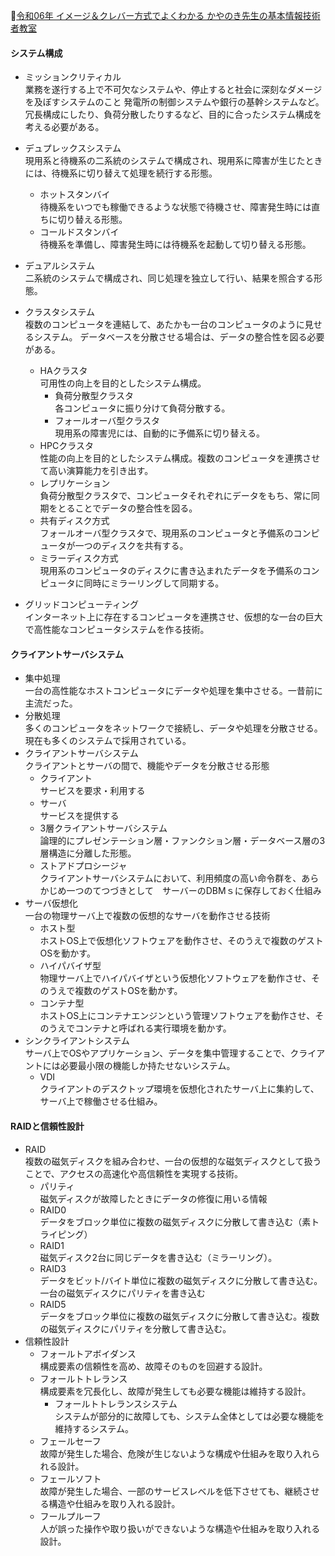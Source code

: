 
📖[令和06年 イメージ＆クレバー方式でよくわかる かやのき先生の基本情報技術者教室](https://gihyo.jp/book/2023/978-4-297-13827-1)

#### システム構成

- ミッションクリティカル  
  業務を遂行する上で不可欠なシステムや、停止すると社会に深刻なダメージを及ぼすシステムのこと
  発電所の制御システムや銀行の基幹システムなど。
  冗長構成にしたり、負荷分散したりするなど、目的に合ったシステム構成を考える必要がある。

- デュプレックスシステム  
  現用系と待機系の二系統のシステムで構成され、現用系に障害が生じたときには、待機系に切り替えて処理を続行する形態。
  - ホットスタンバイ  
    待機系をいつでも稼働できるような状態で待機させ、障害発生時には直ちに切り替える形態。
  - コールドスタンバイ  
    待機系を準備し、障害発生時には待機系を起動して切り替える形態。
- デュアルシステム  
  二系統のシステムで構成され、同じ処理を独立して行い、結果を照合する形態。
- クラスタシステム  
  複数のコンピュータを連結して、あたかも一台のコンピュータのように見せるシステム。
  データベースを分散させる場合は、データの整合性を図る必要がある。
  - HAクラスタ  
    可用性の向上を目的としたシステム構成。
    - 負荷分散型クラスタ  
      各コンピュータに振り分けて負荷分散する。
    - フォールオーバ型クラスタ  
      現用系の障害児には、自動的に予備系に切り替える。
  - HPCクラスタ  
    性能の向上を目的としたシステム構成。複数のコンピュータを連携させて高い演算能力を引き出す。
  - レプリケーション  
    負荷分散型クラスタで、コンピュータそれぞれにデータをもち、常に同期をとることでデータの整合性を図る。
  - 共有ディスク方式  
    フォールオーバ型クラスタで、現用系のコンピュータと予備系のコンピュータが一つのディスクを共有する。
  - ミラーディスク方式  
    現用系のコンピュータのディスクに書き込まれたデータを予備系のコンピュータに同時にミラーリングして同期する。
- グリッドコンピューティング  
  インターネット上に存在するコンピュータを連携させ、仮想的な一台の巨大で高性能なコンピュータシステムを作る技術。

#### クライアントサーバシステム

- 集中処理  
  一台の高性能なホストコンピュータにデータや処理を集中させる。一昔前に主流だった。
- 分散処理  
  多くのコンピュータをネットワークで接続し、データや処理を分散させる。現在も多くのシステムで採用されている。
- クライアントサーバシステム  
  クライアントとサーバの間で、機能やデータを分散させる形態
  - クライアント  
    サービスを要求・利用する
  - サーバ  
    サービスを提供する
  - 3層クライアントサーバシステム  
    論理的にプレゼンテーション層・ファンクション層・データベース層の3層構造に分離した形態。
  - ストアドプロシージャ  
    クライアントサーバシステムにおいて、利用頻度の高い命令群を、あらかじめ一つのてつづきとして　サーバーのDBMｓに保存しておく仕組み
- サーバ仮想化  
  一台の物理サーバ上で複数の仮想的なサーバを動作させる技術
  - ホスト型  
    ホストOS上で仮想化ソフトウェアを動作させ、そのうえで複数のゲストOSを動かす。
  - ハイパバイザ型  
    物理サーバ上でハイパバイザという仮想化ソフトウェアを動作させ、そのうえで複数のゲストOSを動かす。
  - コンテナ型  
    ホストOS上にコンテナエンジンという管理ソフトウェアを動作させ、そのうえでコンテナと呼ばれる実行環境を動かす。
- シンクライアントシステム  
  サーバ上でOSやアプリケーション、データを集中管理することで、クライアントには必要最小限の機能しか持たせないシステム。
  - VDI  
    クライアントのデスクトップ環境を仮想化されたサーバ上に集約して、サーバ上で稼働させる仕組み。

#### RAIDと信頼性設計

- RAID  
  複数の磁気ディスクを組み合わせ、一台の仮想的な磁気ディスクとして扱うことで、アクセスの高速化や高信頼性を実現する技術。
  - パリティ  
    磁気ディスクが故障したときにデータの修復に用いる情報
  - RAID0  
    データをブロック単位に複数の磁気ディスクに分散して書き込む（素トライピング）
  - RAID1  
    磁気ディスク2台に同じデータを書き込む（ミラーリング）。
  - RAID3  
    データをビット/バイト単位に複数の磁気ディスクに分散して書き込む。一台の磁気ディスクにパリティを書き込む
  - RAID5  
    データをブロック単位に複数の磁気ディスクに分散して書き込む。複数の磁気ディスクにパリティを分散して書き込む。
- 信頼性設計  
  - フォールトアボイダンス  
    構成要素の信頼性を高め、故障そのものを回避する設計。
  - フォールトトレランス  
    構成要素を冗長化し、故障が発生しても必要な機能は維持する設計。
    - フォールトトレランスシステム  
      システムが部分的に故障しても、システム全体としては必要な機能を維持するシステム。
  - フェールセーフ  
    故障が発生した場合、危険が生じないような構成や仕組みを取り入れられる設計。
  - フェールソフト  
    故障が発生した場合、一部のサービスレベルを低下させても、継続させる構造や仕組みを取り入れる設計。
  - フールプルーフ  
    人が誤った操作や取り扱いができないような構造や仕組みを取り入れる設計。
    
